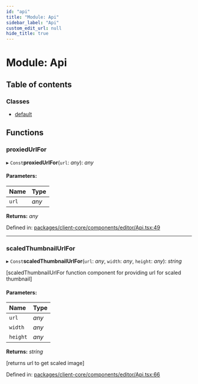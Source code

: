 ```yaml
---
id: "api"
title: "Module: Api"
sidebar_label: "Api"
custom_edit_url: null
hide_title: true
---
```


# Module: Api

## Table of contents

### Classes

- [default](../classes/api.default.md)

## Functions

### proxiedUrlFor

▸ `Const`**proxiedUrlFor**(`url`: *any*): *any*

#### Parameters:

Name | Type |
:------ | :------ |
`url` | *any* |

**Returns:** *any*

Defined in: [packages/client-core/components/editor/Api.tsx:49](https://github.com/xr3ngine/xr3ngine/blob/77d914657/packages/client-core/components/editor/Api.tsx#L49)

___

### scaledThumbnailUrlFor

▸ `Const`**scaledThumbnailUrlFor**(`url`: *any*, `width`: *any*, `height`: *any*): *string*

[scaledThumbnailUrlFor function component for providing url for scaled thumbnail]

#### Parameters:

Name | Type |
:------ | :------ |
`url` | *any* |
`width` | *any* |
`height` | *any* |

**Returns:** *string*

[returns url to get scaled image]

Defined in: [packages/client-core/components/editor/Api.tsx:66](https://github.com/xr3ngine/xr3ngine/blob/77d914657/packages/client-core/components/editor/Api.tsx#L66)
